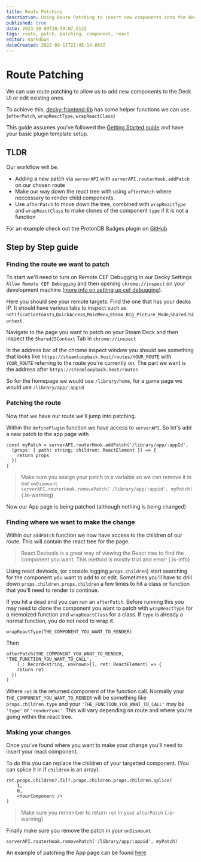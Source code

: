 ```yaml
---
title: Route Patching
description: Using Route Patching to insert new components into the deck UI or edit existing.
published: true
date: 2023-10-09T20:59:07.512Z
tags: route, patch, patching, component, react
editor: markdown
dateCreated: 2022-09-11T21:45:14.663Z
---
```


# Route Patching
We can use route patching to allow us to add new components to the Deck UI or edit existing ones.

To achieve this, [decky-frontend-lib](https://github.com/SteamDeckHomebrew/decky-frontend-lib) has some helper functions we can use. (`afterPatch`, `wrapReactType`, `wrapReactClass`)

This guide assumes you've followed the [Getting Started guide](/en/plugin-dev/getting-started) and have your basic plugin template setup.

## TLDR
Our workflow will be:
- Adding a new patch via `serverAPI` with `serverAPI.routerHook.addPatch` on our chosen route
- Make our way down the react tree with using `afterPatch` where neccessary to render child components.
- Use `afterPatch` to move down the tree, combined with `wrapReactType` and `wrapReactClass` to make clones of the component `type` if it is not a function

For an example check out the ProtonDB Badges plugin on [GitHub](https://github.com/OMGDuke/protondb-decky)

## Step by Step guide

### Finding the route we want to patch

To start we'll need to turn on Remote CEF Debugging in our Decky Settings `Allow Remote CEF Debugging` and then opening `chrome://inspect` on your development machine ([more info on setting up cef debugging](/plugin-dev/cef-debugging)).

Here you should see your remote targets. Find the one that has your decks IP. It should have various tabs to inspect such as `notificationtoasts`,`QuickAccess`,`MainMenu`,`Steam_Big_Picture_Mode`,`SharedJSContext`.

Navigate to the page you want to patch on your Steam Deck and then inspect the `SharedJSContext` Tab in `chrome://inspect`

In the address bar of the chrome inspect window you should see something that looks like `https://steamloopback.host/routes/YOUR_ROUTE` with `YOUR_ROUTE` referring to the route you're currently on. The part we want is the address after `https://steamloopback.host/routes`

So for the homepage we would use `/library/home`, for a game page we would use `/library/app/:appId`

### Patching the route

Now that we have our route we'll jump into patching.

Within the `definePlugin` function we have access to `serverAPI`. So let's add a new patch to the app page with
```
const myPatch = serverAPI.routerHook.addPatch('/library/app/:appId',
  (props: { path: string; children: ReactElement }) => {
  	return props
  })
)
```
> Make sure you assign your patch to a variable so we can remove it in our `onDismount`
> `serverAPI.routerHook.removePatch('/library/app/:appid', myPatch)`
{.is-warning}

Now our App page is being patched (although nothing is being changed)

### Finding where we want to make the change

Within our `addPatch` function we now have access to the children of our route. This will contain the react tree for the page.

> React Devtools is a great way of viewing the React tree to find the component you want.
> This method is mostly trial and error!
{.is-info}

Using react devtools, (or console logging `props.children`) start searching for the component you want to add to or edit. Sometimes you'll have to drill down `props.children.props.children` a few times to hit a class or function that you'll need to render to continue.

If you hit a dead end you can run an `afterPatch`. Before running this you may need to clone the component you want to patch with `wrapReactType` for a memoized function and `wrapReactClass` for a class. If `type` is already a normal function, you do not need to wrap it.

```
wrapReactType(THE_COMPONENT_YOU_WANT_TO_RENDER)
```

Then

```
afterPatch(THE_COMPONENT_YOU_WANT_TO_RENDER, 'THE_FUNCTION_YOU_WANT_TO_CALL',
	(_: Record<string, unknown>[], ret: ReactElement) => {
  	return ret
  })
)
```
Where `ret` is the returned component of the function call. Normally your `THE_COMPONENT_YOU_WANT_TO_RENDER` will be something like `props.children.type` and your `'THE_FUNCTION_YOU_WANT_TO_CALL'` may be `'type'` or `'renderFunc'`. This will vary depending on route and where you're going within the react tree.

### Making your changes

Once you've found where you want to make your change you'll need to insert your react component.

To do this you can replace the children of your targetted component. (You can splice it in if `children` is an array).

```
ret.props.children?.[1]?.props.children.props.children.splice(
	1,
	0,
	<YourComponent />
)
```
> Make sure you remember to return `ret` in your `afterPatch`
{.is-warning}

Finally make sure you remove the patch in your `onDismount`
```
serverAPI.routerHook.removePatch('/library/app/:appid', myPatch)
```

An example of patching the App page can be found [here](https://github.com/OMGDuke/protondb-decky/blob/main/src/lib/patchLibraryApp.tsx)
